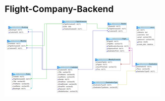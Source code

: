 # Flight-Company-Backend

![alt text](https://github.com/KweBoakye/Flight-Company-Backend/blob/master/DatabaseUMLDiagram.jpg "Database Uml Diagram")
